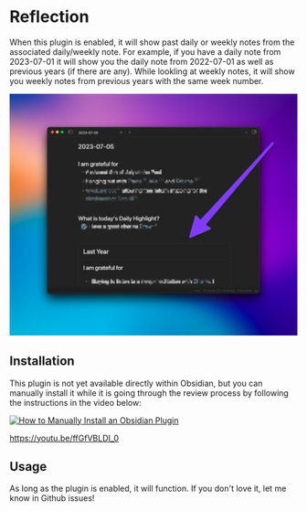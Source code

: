 # Reflection
When this plugin is enabled, it will show past daily or weekly notes from the associated daily/weekly note. For example, if you have a daily note from 2023-07-01 it will show you the daily note from 2022-07-01 as well as previous years (if there are any). While lookling at weekly notes, it will show you weekly notes from previous years with the same week number.

![Screenshot](https://github.com/brandonkboswell/reflection/blob/master/thumbnail.png?raw=true)

## Installation
This plugin is not yet available directly within Obsidian, but you can manually install it while it is going through the review process by following the instructions in the video below:

[![How to Manually Install an Obsidian Plugin](https://img.youtube.com/vi/ffGfVBLDI_0/0.jpg)](https://www.youtube.com/watch?v=ffGfVBLDI_0)

https://youtu.be/ffGfVBLDI_0

## Usage
As long as the plugin is enabled, it will function. If you don't love it, let me know in Github issues!
